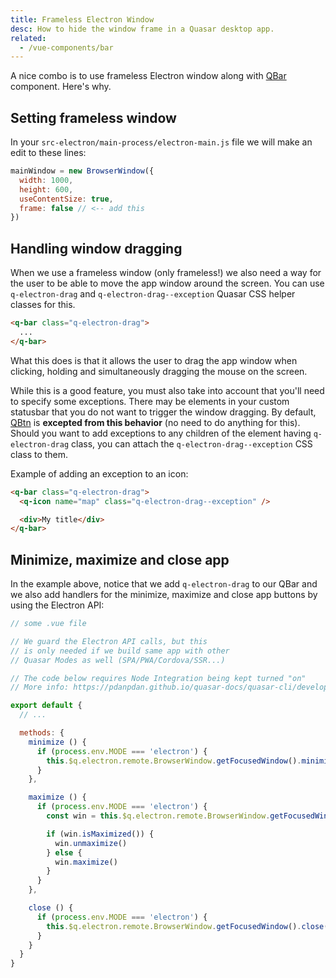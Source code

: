 ```yaml
---
title: Frameless Electron Window
desc: How to hide the window frame in a Quasar desktop app.
related:
  - /vue-components/bar
---
```


A nice combo is to use frameless Electron window along with [QBar](/vue-components/bar) component. Here's why.

## Setting frameless window
In your `src-electron/main-process/electron-main.js` file we will make an edit to these lines:

```js
mainWindow = new BrowserWindow({
  width: 1000,
  height: 600,
  useContentSize: true,
  frame: false // <-- add this
})
```

## Handling window dragging
When we use a frameless window (only frameless!) we also need a way for the user to be able to move the app window around the screen. You can use `q-electron-drag` and `q-electron-drag--exception` Quasar CSS helper classes for this.

```html
<q-bar class="q-electron-drag">
  ...
</q-bar>
```

What this does is that it allows the user to drag the app window when clicking, holding and simultaneously dragging the mouse on the screen.

While this is a good feature, you must also take into account that you'll need to specify some exceptions. There may be elements in your custom statusbar that you do not want to trigger the window dragging. By default, [QBtn](/vue-components/button) is **excepted from this behavior** (no need to do anything for this). Should you want to add exceptions to any children of the element having `q-electron-drag` class, you can attach the `q-electron-drag--exception` CSS class to them.

Example of adding an exception to an icon:

```html
<q-bar class="q-electron-drag">
  <q-icon name="map" class="q-electron-drag--exception" />

  <div>My title</div>
</q-bar>
```

## Minimize, maximize and close app

<doc-example title="Full example" file="frameless-electron-window/StatusBar" />

In the example above, notice that we add `q-electron-drag` to our QBar and we also add handlers for the minimize, maximize and close app buttons by using the Electron API:

```js
// some .vue file

// We guard the Electron API calls, but this
// is only needed if we build same app with other
// Quasar Modes as well (SPA/PWA/Cordova/SSR...)

// The code below requires Node Integration being kept turned "on"
// More info: https://pdanpdan.github.io/quasar-docs/quasar-cli/developing-electron-apps/node-integration

export default {
  // ...

  methods: {
    minimize () {
      if (process.env.MODE === 'electron') {
        this.$q.electron.remote.BrowserWindow.getFocusedWindow().minimize()
      }
    },

    maximize () {
      if (process.env.MODE === 'electron') {
        const win = this.$q.electron.remote.BrowserWindow.getFocusedWindow()

        if (win.isMaximized()) {
          win.unmaximize()
        } else {
          win.maximize()
        }
      }
    },

    close () {
      if (process.env.MODE === 'electron') {
        this.$q.electron.remote.BrowserWindow.getFocusedWindow().close()
      }
    }
  }
}
```
